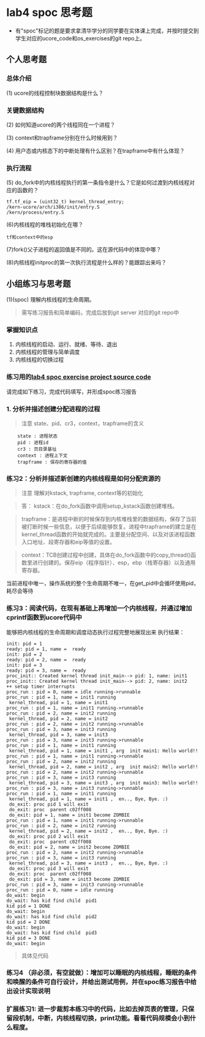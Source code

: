 # lab4 spoc 思考题

- 有"spoc"标记的题是要求拿清华学分的同学要在实体课上完成，并按时提交到学生对应的ucore_code和os_exercises的git repo上。

## 个人思考题

### 总体介绍

(1) ucore的线程控制块数据结构是什么？

### 关键数据结构

(2) 如何知道ucore的两个线程同在一个进程？

(3) context和trapframe分别在什么时候用到？

(4) 用户态或内核态下的中断处理有什么区别？在trapframe中有什么体现？

### 执行流程

(5) do_fork中的内核线程执行的第一条指令是什么？它是如何过渡到内核线程对应的函数的？
```
tf.tf_eip = (uint32_t) kernel_thread_entry;
/kern-ucore/arch/i386/init/entry.S
/kern/process/entry.S
```

(6)内核线程的堆栈初始化在哪？
```
tf和context中的esp
```

(7)fork()父子进程的返回值是不同的。这在源代码中的体现中哪？

(8)内核线程initproc的第一次执行流程是什么样的？能跟踪出来吗？

## 小组练习与思考题

(1)(spoc) 理解内核线程的生命周期。

> 需写练习报告和简单编码，完成后放到git server 对应的git repo中

### 掌握知识点
1. 内核线程的启动、运行、就绪、等待、退出
2. 内核线程的管理与简单调度
3. 内核线程的切换过程

### 练习用的[lab4 spoc exercise project source code](https://github.com/chyyuu/ucore_lab/tree/master/related_info/lab4/lab4-spoc-discuss)


请完成如下练习，完成代码填写，并形成spoc练习报告

### 1. 分析并描述创建分配进程的过程

> 注意 state、pid、cr3，context，trapframe的含义

```
	state : 进程状态
	pid : 进程id
    cr3 : 页目录基址
    context : 进程上下文
    trapframe : 保存的寄存器的值
```

### 练习2：分析并描述新创建的内核线程是如何分配资源的

> 注意 理解对kstack, trapframe, context等的初始化

>答：
>kstack：在do_fork函数中调用setup_kstack函数创建堆栈。

>trapframe：是进程中断的时候保存到内核堆栈里的数据结构，保存了当前被打断时候一些信息，以便于后续能够恢复。进程中trapframe的建立是在kernel_thread函数的开始就完成的。主要是分配空间、以及对该进程函数入口地址、段寄存器和eip等值的设置。

>context：TCB创建过程中创建，具体在do_fork函数中的copy_thread()函数里进行创建的。保存eip（程序指针）、esp，ebp（栈寄存器）以及通用寄存器。


当前进程中唯一，操作系统的整个生命周期不唯一，在get_pid中会循环使用pid，耗尽会等待

### 练习3：阅读代码，在现有基础上再增加一个内核线程，并通过增加cprintf函数到ucore代码中
能够把内核线程的生命周期和调度动态执行过程完整地展现出来
执行结果：
```
init: pid = 1 
ready: pid = 1, name =  ready
init: pid = 2 
ready: pid = 2, name =  ready
init: pid = 3 
ready: pid = 3, name =  ready
proc_init:: Created kernel thread init_main--> pid: 1, name: init1
proc_init:: Created kernel thread init_main--> pid: 2, name: init2
++ setup timer interrupts
proc_run : pid = 0, name = idle running->runnable
proc_run : pid = 1, name = init1 running
 kernel_thread, pid = 1, name = init1
proc_run : pid = 1, name = init1 running->runnable
proc_run : pid = 2, name = init2 running
 kernel_thread, pid = 2, name = init2
proc_run : pid = 2, name = init2 running->runnable
proc_run : pid = 3, name = init3 running
 kernel_thread, pid = 3, name = init3
proc_run : pid = 3, name = init3 running->runnable
proc_run : pid = 1, name = init1 running
 kernel_thread, pid = 1, name = init1 , arg  init main1: Hello world!! 
proc_run : pid = 1, name = init1 running->runnable
proc_run : pid = 2, name = init2 running
 kernel_thread, pid = 2, name = init2 , arg  init main2: Hello world!! 
proc_run : pid = 2, name = init2 running->runnable
proc_run : pid = 3, name = init3 running
 kernel_thread, pid = 3, name = init3 , arg  init main3: Hello world!! 
proc_run : pid = 3, name = init3 running->runnable
proc_run : pid = 1, name = init1 running
 kernel_thread, pid = 1, name = init1 ,  en.., Bye, Bye. :)
 do_exit: proc pid 1 will exit
 do_exit: proc  parent c02ff008
 do_exit: pid = 1, name = init1 become ZOMBIE
proc_run : pid = 1, name = init1 running->runnable
proc_run : pid = 2, name = init2 running
 kernel_thread, pid = 2, name = init2 ,  en.., Bye, Bye. :)
 do_exit: proc pid 2 will exit
 do_exit: proc  parent c02ff008
 do_exit: pid = 2, name = init2 become ZOMBIE
proc_run : pid = 2, name = init2 running->runnable
proc_run : pid = 3, name = init3 running
 kernel_thread, pid = 3, name = init3 ,  en.., Bye, Bye. :)
 do_exit: proc pid 3 will exit
 do_exit: proc  parent c02ff008
 do_exit: pid = 3, name = init3 become ZOMBIE
proc_run : pid = 3, name = init3 running->runnable
proc_run : pid = 0, name = idle running
do_wait: begin
do_wait: has kid find child  pid1
kid pid = 1 DONE
do_wait: begin
do_wait: has kid find child  pid2
kid pid = 2 DONE
do_wait: begin
do_wait: has kid find child  pid3
kid pid = 3 DONE
do_wait: begin

```
>具体见代码

### 练习4 （非必须，有空就做）：增加可以睡眠的内核线程，睡眠的条件和唤醒的条件可自行设计，并给出测试用例，并在spoc练习报告中给出设计实现说明

### 扩展练习1: 进一步裁剪本练习中的代码，比如去掉页表的管理，只保留段机制，中断，内核线程切换，print功能。看看代码规模会小到什么程度。
